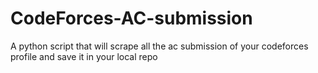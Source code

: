 # CodeForces-AC-submission
A python script that will scrape all the ac submission of your codeforces profile and save it in your local repo
